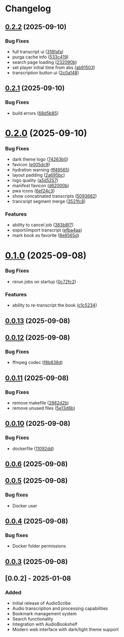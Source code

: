 # Changelog

## [0.2.2](https://github.com/shakogegia/audioscribe/compare/0.2.1...0.2.2) (2025-09-10)


### Bug Fixes

* full transcript ui ([318fafa](https://github.com/shakogegia/audioscribe/commit/318fafa329264249f39361a3f994a3e6f0895b7f))
* purga cache info ([533c419](https://github.com/shakogegia/audioscribe/commit/533c419e06aff3b47c645a7a16b931b1dc7fc28a))
* search page loading ([232090b](https://github.com/shakogegia/audioscribe/commit/232090bc66517a5d7b3a09725f465044b948a662))
* set player initial time from abs ([ab91503](https://github.com/shakogegia/audioscribe/commit/ab915036699df062c8b60faaf07f1e3b5a5f223b))
* transcription button ui ([2c0a148](https://github.com/shakogegia/audioscribe/commit/2c0a1481eba3a38bec8fa478a69d52446dc9c6f9))

## [0.2.1](https://github.com/shakogegia/audioscribe/compare/0.2.0...0.2.1) (2025-09-10)


### Bug Fixes

* build errors ([68d5b85](https://github.com/shakogegia/audioscribe/commit/68d5b85178443a2811f2421c9ab134b1b3aefc57))

# [0.2.0](https://github.com/shakogegia/audioscribe/compare/0.1.0...0.2.0) (2025-09-10)


### Bug Fixes

* dark theme logo ([74263b0](https://github.com/shakogegia/audioscribe/commit/74263b062ced7b7cb2284d1e930bee2c21d4f2ad))
* favicon ([e005dc8](https://github.com/shakogegia/audioscribe/commit/e005dc886c35d237f2eb513c5d98f6520fec2e81))
* hydration warning ([ff49565](https://github.com/shakogegia/audioscribe/commit/ff49565bf3d05d3cb262ecfcbf1341eade493701))
* layout padding ([2a695bc](https://github.com/shakogegia/audioscribe/commit/2a695bcac5e98802bc77e1aa4f9689c0d2eee08a))
* logo quality ([a5d5257](https://github.com/shakogegia/audioscribe/commit/a5d52578777d52452f0c8d3dcb1d92c46159873c))
* manifest favicon ([d62000b](https://github.com/shakogegia/audioscribe/commit/d62000bc1726fc820f947d52beea6a369376043b))
* pwa icons ([6ef24c3](https://github.com/shakogegia/audioscribe/commit/6ef24c38133231676db0aa5f402bb9411fcfac66))
* show concatinated transcripts ([5093682](https://github.com/shakogegia/audioscribe/commit/5093682b1d64916263d1cb739b1be02b4880b127))
* trancsript segment merge ([3521fc8](https://github.com/shakogegia/audioscribe/commit/3521fc8a4a3a50e8ca31bb035173b4ae01f857a1))


### Features

* ability to cancel job ([383b8f7](https://github.com/shakogegia/audioscribe/commit/383b8f7e370e2e3d2163fb6bd495c3eac784434e))
* export/import transcript ([efba4aa](https://github.com/shakogegia/audioscribe/commit/efba4aa78671ca77f82c8215ed067e5bd3ed059a))
* mark book as favorite ([8e8565d](https://github.com/shakogegia/audioscribe/commit/8e8565d4206bdd262f5040feae265708975e3ca3))

# [0.1.0](https://github.com/shakogegia/audioscribe/compare/0.0.13...0.1.0) (2025-09-08)


### Bug Fixes

* rerun jobs on startup ([0c72fc2](https://github.com/shakogegia/audioscribe/commit/0c72fc218f562ada95a291e262f38f2a9b12222c))


### Features

* ability to re-transcript the book ([c1c5234](https://github.com/shakogegia/audioscribe/commit/c1c523408ddeaad6ca65912a8c244bebdfc790f2))

## [0.0.13](https://github.com/shakogegia/audioscribe/compare/0.0.12...0.0.13) (2025-09-08)

## [0.0.12](https://github.com/shakogegia/audioscribe/compare/0.0.11...0.0.12) (2025-09-08)


### Bug Fixes

* ffmpeg codec ([f8b838d](https://github.com/shakogegia/audioscribe/commit/f8b838d94508febc197c17fc4db94ccb79add913))

## [0.0.11](https://github.com/shakogegia/audioscribe/compare/0.0.10...0.0.11) (2025-09-08)


### Bug Fixes

* remove makefile ([2882d2b](https://github.com/shakogegia/audioscribe/commit/2882d2b35fb946911a8ec34089b4908af8228f0f))
* remove unused files ([5e13d6b](https://github.com/shakogegia/audioscribe/commit/5e13d6b7b916363dca99e63fa596ff5cfb600149))

## [0.0.10](https://github.com/shakogegia/audioscribe/compare/0.0.6...0.0.10) (2025-09-08)


### Bug Fixes

* dockerfile ([11092dd](https://github.com/shakogegia/audioscribe/commit/11092dd362f1ed3a48d0376a905ad40b65b429e5))

## [0.0.6](https://github.com/shakogegia/audioscribe/compare/0.0.5...0.0.6) (2025-09-08)

## [0.0.5](https://github.com/shakogegia/audioscribe/compare/0.0.4...0.0.5) (2025-09-08)

### Bug fixes

- Docker user

## [0.0.4](https://github.com/shakogegia/audioscribe/compare/0.0.3...0.0.4) (2025-09-08)

### Bug fixes

- Docker folder permissions

## [0.0.3](https://github.com/shakogegia/audioscribe/compare/0.0.2...0.0.3) (2025-09-08)

## [0.0.2] - 2025-01-08

### Added

- Initial release of AudioScribe
- Audio transcription and processing capabilities
- Bookmark management system
- Search functionality
- Integration with AudioBookshelf
- Modern web interface with dark/light theme support

